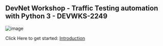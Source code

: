 ## DevNet Workshop - Traffic Testing automation with Python 3 - DEVWKS-2249


![image](https://user-images.githubusercontent.com/17419002/171995454-45c7b486-dc11-4944-bd55-8280d1dcd927.png)

Click Here to get started: [Introduction](docs/01-[START-HERE]-intro.md)
